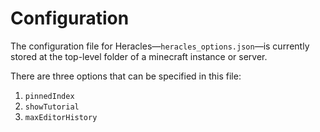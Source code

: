 # Configuration

The configuration file for Heracles—`heracles_options.json`—is currently stored at the top-level folder of a minecraft instance or server.

There are three options that can be specified in this file:

1. `pinnedIndex`
2. `showTutorial`
3. `maxEditorHistory`